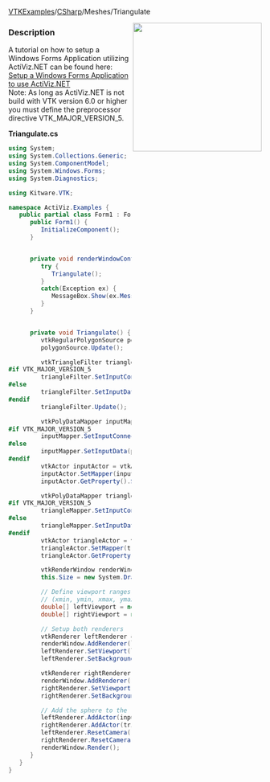 [VTKExamples](Home)/[CSharp](CSharp)/Meshes/Triangulate

<img align="right" src="https://github.com/lorensen/VTKExamples/raw/master/Testing/Baseline/Meshes/TestTriangulate.png" width="256" />

### Description
A tutorial on how to setup a Windows Forms Application utilizing ActiViz.NET can be found here: [Setup a Windows Forms Application to use ActiViz.NET](http://www.vtk.org/Wiki/VTK/CSharp/ActiViz.NET)<br />
Note: As long as ActiViz.NET is not build with VTK version 6.0 or higher you must define the preprocessor directive VTK_MAJOR_VERSION_5.

**Triangulate.cs**
```csharp
using System;
using System.Collections.Generic;
using System.ComponentModel;
using System.Windows.Forms;
using System.Diagnostics;

using Kitware.VTK;

namespace ActiViz.Examples {
   public partial class Form1 : Form {
      public Form1() {
         InitializeComponent();
      }


      private void renderWindowControl1_Load(object sender, EventArgs e) {
         try {
            Triangulate();
         }
         catch(Exception ex) {
            MessageBox.Show(ex.Message, "Exception", MessageBoxButtons.OK);
         }
      }


      private void Triangulate() {
         vtkRegularPolygonSource polygonSource = vtkRegularPolygonSource.New();
         polygonSource.Update();

         vtkTriangleFilter triangleFilter = vtkTriangleFilter.New();
#if VTK_MAJOR_VERSION_5
         triangleFilter.SetInputConnection(polygonSource.GetOutputPort());
#else
         triangleFilter.SetInputData(polygonSource);
#endif
         triangleFilter.Update();

         vtkPolyDataMapper inputMapper = vtkPolyDataMapper.New();
#if VTK_MAJOR_VERSION_5
         inputMapper.SetInputConnection(polygonSource.GetOutputPort());
#else
         inputMapper.SetInputData(polygonSource);
#endif
         vtkActor inputActor = vtkActor.New();
         inputActor.SetMapper(inputMapper);
         inputActor.GetProperty().SetRepresentationToWireframe();

         vtkPolyDataMapper triangleMapper = vtkPolyDataMapper.New();
#if VTK_MAJOR_VERSION_5
         triangleMapper.SetInputConnection(triangleFilter.GetOutputPort());
#else
         triangleMapper.SetInputData(triangleFilter);
#endif
         vtkActor triangleActor = vtkActor.New();
         triangleActor.SetMapper(triangleMapper);
         triangleActor.GetProperty().SetRepresentationToWireframe();

         vtkRenderWindow renderWindow = renderWindowControl1.RenderWindow;
         this.Size = new System.Drawing.Size(612, 352);

         // Define viewport ranges
         // (xmin, ymin, xmax, ymax)
         double[] leftViewport = new double[] { 0.0, 0.0, 0.5, 1.0 };
         double[] rightViewport = new double[] { 0.5, 0.0, 1.0, 1.0 };

         // Setup both renderers
         vtkRenderer leftRenderer = vtkRenderer.New();
         renderWindow.AddRenderer(leftRenderer);
         leftRenderer.SetViewport(leftViewport[0], leftViewport[1], leftViewport[2], leftViewport[3]);
         leftRenderer.SetBackground(.6, .5, .4);

         vtkRenderer rightRenderer = vtkRenderer.New();
         renderWindow.AddRenderer(rightRenderer);
         rightRenderer.SetViewport(rightViewport[0], rightViewport[1], rightViewport[2], rightViewport[3]);
         rightRenderer.SetBackground(.4, .5, .6);

         // Add the sphere to the left and the cube to the right
         leftRenderer.AddActor(inputActor);
         rightRenderer.AddActor(triangleActor);
         leftRenderer.ResetCamera();
         rightRenderer.ResetCamera();
         renderWindow.Render();
      }
   }
}
```
